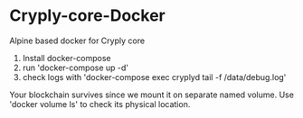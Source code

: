 # Cryply-core-Docker
Alpine based docker for Cryply core

1. Install docker-compose
2. run 'docker-compose up -d'
3. check logs with 'docker-compose exec cryplyd tail -f /data/debug.log'

Your blockchain survives since we mount it on separate named volume. Use 'docker volume ls' to check its physical location.

